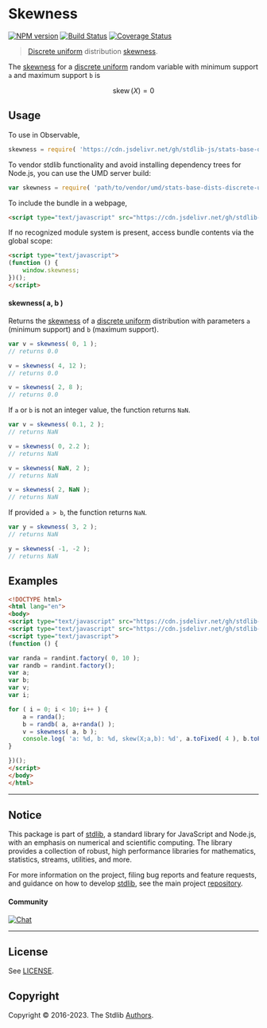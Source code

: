 <!--

@license Apache-2.0

Copyright (c) 2018 The Stdlib Authors.

Licensed under the Apache License, Version 2.0 (the "License");
you may not use this file except in compliance with the License.
You may obtain a copy of the License at

   http://www.apache.org/licenses/LICENSE-2.0

Unless required by applicable law or agreed to in writing, software
distributed under the License is distributed on an "AS IS" BASIS,
WITHOUT WARRANTIES OR CONDITIONS OF ANY KIND, either express or implied.
See the License for the specific language governing permissions and
limitations under the License.

-->

# Skewness

[![NPM version][npm-image]][npm-url] [![Build Status][test-image]][test-url] [![Coverage Status][coverage-image]][coverage-url] <!-- [![dependencies][dependencies-image]][dependencies-url] -->

> [Discrete uniform][discrete-uniform-distribution] distribution [skewness][skewness].

<!-- Section to include introductory text. Make sure to keep an empty line after the intro `section` element and another before the `/section` close. -->

<section class="intro">

The [skewness][skewness] for a [discrete uniform][discrete-uniform-distribution] random variable with minimum support `a` and maximum support `b` is

<!-- <equation class="equation" label="eq:discrete_uniform_skewness" align="center" raw="\operatorname{skew}\left( X \right) = 0" alt="Skewness for a discrete uniform distribution."> -->

```math
\mathop{\mathrm{skew}}\left( X \right) = 0
```

<!-- <div class="equation" align="center" data-raw-text="\operatorname{skew}\left( X \right) = 0" data-equation="eq:discrete_uniform_skewness">
    <img src="https://cdn.jsdelivr.net/gh/stdlib-js/stdlib@591cf9d5c3a0cd3c1ceec961e5c49d73a68374cb/lib/node_modules/@stdlib/stats/base/dists/discrete-uniform/skewness/docs/img/equation_discrete_uniform_skewness.svg" alt="Skewness for a discrete uniform distribution.">
    <br>
</div> -->

<!-- </equation> -->

</section>

<!-- /.intro -->

<!-- Package usage documentation. -->



<section class="usage">

## Usage

To use in Observable,

```javascript
skewness = require( 'https://cdn.jsdelivr.net/gh/stdlib-js/stats-base-dists-discrete-uniform-skewness@umd/browser.js' )
```

To vendor stdlib functionality and avoid installing dependency trees for Node.js, you can use the UMD server build:

```javascript
var skewness = require( 'path/to/vendor/umd/stats-base-dists-discrete-uniform-skewness/index.js' )
```

To include the bundle in a webpage,

```html
<script type="text/javascript" src="https://cdn.jsdelivr.net/gh/stdlib-js/stats-base-dists-discrete-uniform-skewness@umd/browser.js"></script>
```

If no recognized module system is present, access bundle contents via the global scope:

```html
<script type="text/javascript">
(function () {
    window.skewness;
})();
</script>
```

#### skewness( a, b )

Returns the [skewness][skewness] of a [discrete uniform][discrete-uniform-distribution] distribution with parameters `a` (minimum support) and `b` (maximum support).

```javascript
var v = skewness( 0, 1 );
// returns 0.0

v = skewness( 4, 12 );
// returns 0.0

v = skewness( 2, 8 );
// returns 0.0
```

If `a` or `b` is not an integer value, the function returns `NaN`.

```javascript
var v = skewness( 0.1, 2 );
// returns NaN

v = skewness( 0, 2.2 );
// returns NaN

v = skewness( NaN, 2 );
// returns NaN

v = skewness( 2, NaN );
// returns NaN
```

If provided `a > b`, the function returns `NaN`.

```javascript
var y = skewness( 3, 2 );
// returns NaN

y = skewness( -1, -2 );
// returns NaN
```

</section>

<!-- /.usage -->

<!-- Package usage notes. Make sure to keep an empty line after the `section` element and another before the `/section` close. -->

<section class="notes">

</section>

<!-- /.notes -->

<!-- Package usage examples. -->

<section class="examples">

## Examples

<!-- eslint no-undef: "error" -->

```html
<!DOCTYPE html>
<html lang="en">
<body>
<script type="text/javascript" src="https://cdn.jsdelivr.net/gh/stdlib-js/random-base-discrete-uniform@umd/browser.js"></script>
<script type="text/javascript" src="https://cdn.jsdelivr.net/gh/stdlib-js/stats-base-dists-discrete-uniform-skewness@umd/browser.js"></script>
<script type="text/javascript">
(function () {

var randa = randint.factory( 0, 10 );
var randb = randint.factory();
var a;
var b;
var v;
var i;

for ( i = 0; i < 10; i++ ) {
    a = randa();
    b = randb( a, a+randa() );
    v = skewness( a, b );
    console.log( 'a: %d, b: %d, skew(X;a,b): %d', a.toFixed( 4 ), b.toFixed( 4 ), v.toFixed( 4 ) );
}

})();
</script>
</body>
</html>
```

</section>

<!-- /.examples -->

<!-- Section to include cited references. If references are included, add a horizontal rule *before* the section. Make sure to keep an empty line after the `section` element and another before the `/section` close. -->

<section class="references">

</section>

<!-- /.references -->

<!-- Section for related `stdlib` packages. Do not manually edit this section, as it is automatically populated. -->

<section class="related">

</section>

<!-- /.related -->

<!-- Section for all links. Make sure to keep an empty line after the `section` element and another before the `/section` close. -->


<section class="main-repo" >

* * *

## Notice

This package is part of [stdlib][stdlib], a standard library for JavaScript and Node.js, with an emphasis on numerical and scientific computing. The library provides a collection of robust, high performance libraries for mathematics, statistics, streams, utilities, and more.

For more information on the project, filing bug reports and feature requests, and guidance on how to develop [stdlib][stdlib], see the main project [repository][stdlib].

#### Community

[![Chat][chat-image]][chat-url]

---

## License

See [LICENSE][stdlib-license].


## Copyright

Copyright &copy; 2016-2023. The Stdlib [Authors][stdlib-authors].

</section>

<!-- /.stdlib -->

<!-- Section for all links. Make sure to keep an empty line after the `section` element and another before the `/section` close. -->

<section class="links">

[npm-image]: http://img.shields.io/npm/v/@stdlib/stats-base-dists-discrete-uniform-skewness.svg
[npm-url]: https://npmjs.org/package/@stdlib/stats-base-dists-discrete-uniform-skewness

[test-image]: https://github.com/stdlib-js/stats-base-dists-discrete-uniform-skewness/actions/workflows/test.yml/badge.svg?branch=main
[test-url]: https://github.com/stdlib-js/stats-base-dists-discrete-uniform-skewness/actions/workflows/test.yml?query=branch:main

[coverage-image]: https://img.shields.io/codecov/c/github/stdlib-js/stats-base-dists-discrete-uniform-skewness/main.svg
[coverage-url]: https://codecov.io/github/stdlib-js/stats-base-dists-discrete-uniform-skewness?branch=main

<!--

[dependencies-image]: https://img.shields.io/david/stdlib-js/stats-base-dists-discrete-uniform-skewness.svg
[dependencies-url]: https://david-dm.org/stdlib-js/stats-base-dists-discrete-uniform-skewness/main

-->

[chat-image]: https://img.shields.io/gitter/room/stdlib-js/stdlib.svg
[chat-url]: https://app.gitter.im/#/room/#stdlib-js_stdlib:gitter.im

[stdlib]: https://github.com/stdlib-js/stdlib

[stdlib-authors]: https://github.com/stdlib-js/stdlib/graphs/contributors

[umd]: https://github.com/umdjs/umd
[es-module]: https://developer.mozilla.org/en-US/docs/Web/JavaScript/Guide/Modules

[deno-url]: https://github.com/stdlib-js/stats-base-dists-discrete-uniform-skewness/tree/deno
[umd-url]: https://github.com/stdlib-js/stats-base-dists-discrete-uniform-skewness/tree/umd
[esm-url]: https://github.com/stdlib-js/stats-base-dists-discrete-uniform-skewness/tree/esm
[branches-url]: https://github.com/stdlib-js/stats-base-dists-discrete-uniform-skewness/blob/main/branches.md

[stdlib-license]: https://raw.githubusercontent.com/stdlib-js/stats-base-dists-discrete-uniform-skewness/main/LICENSE

[discrete-uniform-distribution]: https://en.wikipedia.org/wiki/Discrete_uniform_distribution

[skewness]: https://en.wikipedia.org/wiki/Skewness

</section>

<!-- /.links -->
